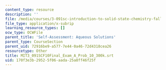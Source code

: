 ```yaml
---
content_type: resource
description: ''
file: /media/courses/3-091sc-introduction-to-solid-state-chemistry-fall-2010/170f3e3b29525f06aada25a8ff46f25f_MIT3_091SCF10Final_Exam_A_Prob_10_300k.vtt
file_type: application/x-subrip
learning_resource_types: []
ocw_type: OCWFile
parent_title: 'Self-Assessment: Aqueous Solutions'
parent_type: CourseSection
parent_uid: 72916be9-a577-7e44-0a46-72d4318cea26
resourcetype: Other
title: MIT3_091SCF10Final_Exam_A_Prob_10_300k.srt
uid: 170f3e3b-2952-5f06-aada-25a8ff46f25f
---
```

